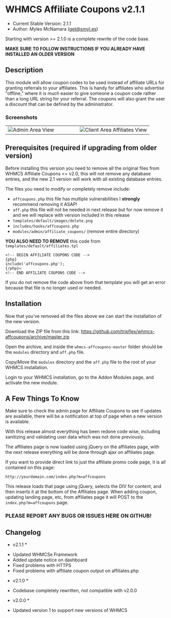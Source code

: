 # WHMCS Affiliate Coupons v2.1.1
* Current Stable Version: 2.1.1
* Author: Myles McNamara (get@smyl.es)

Starting with version >= 2.1.0 is a complete rewrite of the code base.

**MAKE SURE TO FOLLOW INSTRUCTIONS IF YOU ALREADY HAVE INSTALLED AN OLDER VERSION**

## Description
This module will allow coupon codes to be used instead of affiliate URLs
for granting referrals to your affiliates. This is handy for affiliates who
advertise "offline," where it is much easier to give someone a coupon code
rather than a long URL string for your referral. The coupons will also grant
the user a discount that can be defined by the administrator.

### Screenshots
<table>
	<td width="50%">
		<img src="https://smyl.es/img/Selection-1130x736-12.png" alt="Admin Area View">
	</td>
	<td width="50%">
		<img src="https://smyl.es/img/Selection-1002x631-11.png" alt="Client Area Affiliates View">
	</td>
</table>

## Prerequisites (required if upgrading from older version)
Before installing this version you need to remove all the original files from WHMCS Affiliate Coupons <= v2.0, this will not remove any database entries, and the new 2.1 version will work with all existing database entries.

The files you need to modify or completely remove include:

* `affcoupons.php` this file has multiple vulnerabilities I **strongly** recommend removing it ASAP!
* `aff.php` this file will not be needed in next release but for now remove it and we will replace with version included in this release
* `templates/default/images/delete.png`
* `includes/hooks/affcoupons.php`
* `modules/admin/affiliate_coupons/` (remove entire directory)

**YOU ALSO NEED TO REMOVE** this code from `templates/default/affiliates.tpl`

```
<!-- BEGIN AFFILIATE COUPONS CODE -->
{php}
include('affcoupons.php');
{/php}<
<!-- END AFFILIATE COUPONS CODE -->
```

If you do not remove the code above from that template you will get an error because that file is no longer used or needed.

## Installation
Now that you've removed all the files above we can start the installation of the new version.

Download the ZIP file from this link:
https://github.com/tripflex/whmcs-affcoupons/archive/master.zip

Open the archive, and inside the `whmcs-affcoupons-master` folder should be the `modules` directory and `aff.php` file.

Copy/Move the `modules` directory and the `aff.php` file to the root of your WHMCS installation.

Login to your WHMCS installation, go to the Addon Modules page, and activate the new module.

## A Few Things To Know
Make sure to check the admin page for Affiliate Coupons to see if updates are available, there will be a notification at top of page when a new version is available.

With this release almost everything has been redone code wise, including sanitizing and validating user data which was not done previously.

The affiliates page is now loaded using jQuery on the affiliates page, with the next release everything will be done through ajax on affiliates page.

If you want to provide direct link to just the affiliate promo code page, it is all contained on this page:

`http://yourdomain.com/index.php?m=affcoupons`

This release loads that page using jQuery, selects the DIV for content, and then inserts it at the bottom of the Affiliates page.  When adding coupon, updating landing page, etc, from affiliates page it will POST to the `index.php?m=affcoupons` page.

### PLEASE REPORT ANY BUGS OR ISSUES HERE ON GITHUB!

## Changelog

* v2.1.1 *
- Updated WHMCSe Framework
- Added update notice on dashboard
- Fixed problems with HTTPS
- Fixed problems with affiliate coupon output on affiliates.php

* v2.1.0 *
- Codebase completely rewritten, not compatible with v2.0.0

* v2.0.0 *
- Updated version 1 to support new versions of WHMCS